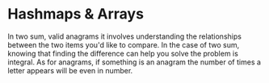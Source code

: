 # Hashmaps & Arrays
In two sum, valid anagrams it involves understanding the relationships between the two items you'd like to compare. In the case of two sum, knowing that finding the difference can help you solve the problem is integral. As for anagrams, if something is an anagram the number of times a letter appears will be even in number.
